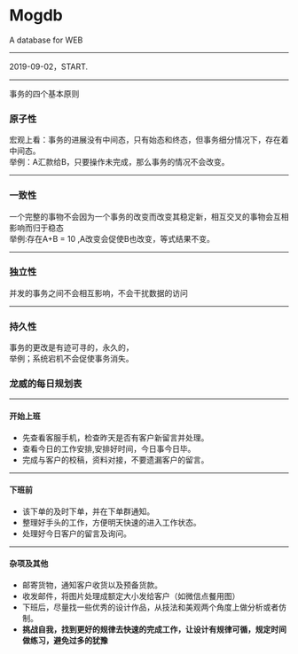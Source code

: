 # Mogdb
 A database for WEB 
***
2019-09-02，START.
***
事务的四个基本原则
### 原子性
宏观上看：事务的进展没有中间态，只有始态和终态，但事务细分情况下，存在着中间态。   
举例：A汇款给B，只要操作未完成，那么事务的情况不会改变。
***
### 一致性
一个完整的事物不会因为一个事务的改变而改变其稳定新，相互交叉的事物会互相影响而归于稳态  
举例:存在A+B = 10 ,A改变会促使B也改变，等式结果不变。
***
### 独立性
并发的事务之间不会相互影响，不会干扰数据的访问
***
### 持久性
事务的更改是有迹可寻的，永久的，  
举例；系统宕机不会促使事务消失。

### 龙威的每日规划表
***
#### 开始上班
- 先查看客服手机，检查昨天是否有客户新留言并处理。
- 查看今日的工作安排,安排好时间，今日事今日毕。
- 完成与客户的校稿，资料对接，不要遗漏客户的留言。
***
#### 下班前
- 该下单的及时下单，并在下单群通知。
- 整理好手头的工作，方便明天快速的进入工作状态。
- 处理好今日客户的留言及询问。
***
#### 杂项及其他
- 邮寄货物，通知客户收货以及预备货款。
- 收发邮件，将图片处理成额定大小发给客户（如微信点餐用图）
- 下班后，尽量找一些优秀的设计作品，从技法和美观两个角度上做分析或者仿制。
- **挑战自我，找到更好的规律去快速的完成工作，让设计有规律可循，规定时间做练习，避免过多的犹豫**
